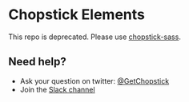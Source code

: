 Chopstick Elements
==================

This repo is deprecated. Please use [chopstick-sass](https://github.com/getchopstick/chopstick-sass).

## Need help?
- Ask your question on twitter: [@GetChopstick](https://twitter.com/GetChopstick)
- Join the [Slack channel](https://getchopstick.slack.com)
